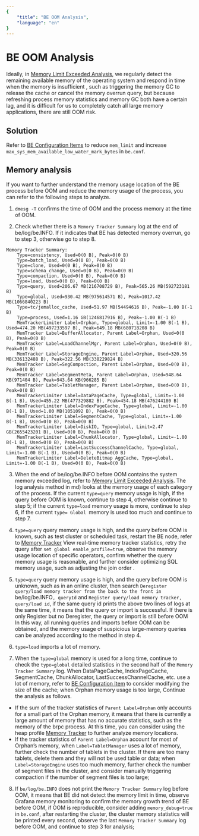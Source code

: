 ```yaml
---
{
    "title": "BE OOM Analysis",
    "language": "en"
}
---
```


<!--
Licensed to the Apache Software Foundation (ASF) under one
or more contributor license agreements. See the NOTICE file
distributed with this work for additional information
regarding copyright ownership. The ASF licenses this file
to you under the Apache License, Version 2.0 (the
"License"); you may not use this file except in compliance
with the License. You may obtain a copy of the License at

  http://www.apache.org/licenses/LICENSE-2.0

Unless required by applicable law or agreed to in writing,
software distributed under the License is distributed on an
"AS IS" BASIS, WITHOUT WARRANTIES OR CONDITIONS OF ANY
KIND, either express or implied. See the License for the
specific language governing permissions and limitations
under the License.
-->

# BE OOM Analysis

<version since="1.2.0">

Ideally, in [Memory Limit Exceeded Analysis](./memory-limit-exceeded-analysis.md), we regularly detect the remaining available memory of the operating system and respond in time when the memory is insufficient , such as triggering the memory GC to release the cache or cancel the memory overrun query, but because refreshing process memory statistics and memory GC both have a certain lag, and it is difficult for us to completely catch all large memory applications, there are still OOM risk.

## Solution
Refer to [BE Configuration Items](../../../admin-manual/config/be-config.md) to reduce `mem_limit` and increase `max_sys_mem_available_low_water_mark_bytes` in `be.conf`.

## Memory analysis
If you want to further understand the memory usage location of the BE process before OOM and reduce the memory usage of the process, you can refer to the following steps to analyze.

1. `dmesg -T` confirms the time of OOM and the process memory at the time of OOM.

2. Check whether there is a `Memory Tracker Summary` log at the end of be/log/be.INFO. If it indicates that BE has detected memory overrun, go to step 3, otherwise go to step 8.
```
Memory Tracker Summary:
    Type=consistency, Used=0(0 B), Peak=0(0 B)
    Type=batch_load, Used=0(0 B), Peak=0(0 B)
    Type=clone, Used=0(0 B), Peak=0(0 B)
    Type=schema_change, Used=0(0 B), Peak=0(0 B)
    Type=compaction, Used=0(0 B), Peak=0(0 B)
    Type=load, Used=0(0 B), Peak=0(0 B)
    Type=query, Used=206.67 MB(216708729 B), Peak=565.26 MB(592723181 B)
    Type=global, Used=930.42 MB(975614571 B), Peak=1017.42 MB(1066840223 B)
    Type=tc/jemalloc_cache, Used=51.97 MB(54494616 B), Peak=-1.00 B(-1 B)
    Type=process, Used=1.16 GB(1246817916 B), Peak=-1.00 B(-1 B)
    MemTrackerLimiter Label=Orphan, Type=global, Limit=-1.00 B(-1 B), Used=474.20 MB(497233597 B), Peak=649.18 MB(680718208 B)
    MemTracker Label=BufferAllocator, Parent Label=Orphan, Used=0(0 B), Peak=0(0 B)
    MemTracker Label=LoadChannelMgr, Parent Label=Orphan, Used=0(0 B), Peak=0(0 B)
    MemTracker Label=StorageEngine, Parent Label=Orphan, Used=320.56 MB(336132488 B), Peak=322.56 MB(338229824 B)
    MemTracker Label=SegCompaction, Parent Label=Orphan, Used=0(0 B), Peak=0(0 B)
    MemTracker Label=SegmentMeta, Parent Label=Orphan, Used=948.64 KB(971404 B), Peak=943.64 KB(966285 B)
    MemTracker Label=TabletManager, Parent Label=Orphan, Used=0(0 B), Peak=0(0 B)
    MemTrackerLimiter Label=DataPageCache, Type=global, Limit=-1.00 B(-1 B), Used=455.22 MB(477329882 B), Peak=454.18 MB(476244180 B)
    MemTrackerLimiter Label=IndexPageCache, Type=global, Limit=-1.00 B(-1 B), Used=1.00 MB(1051092 B), Peak=0(0 B)
    MemTrackerLimiter Label=SegmentCache, Type=global, Limit=-1.00 B(-1 B), Used=0(0 B), Peak=0(0 B)
    MemTrackerLimiter Label=DiskIO, Type=global, Limit=2.47 GB(2655423201 B), Used=0(0 B), Peak=0(0 B)
    MemTrackerLimiter Label=ChunkAllocator, Type=global, Limit=-1.00 B(-1 B), Used=0(0 B), Peak=0(0 B)
    MemTrackerLimiter Label=LastSuccessChannelCache, Type=global, Limit=-1.00 B(-1 B), Used=0(0 B), Peak=0(0 B)
    MemTrackerLimiter Label=DeleteBitmap AggCache, Type=global, Limit=-1.00 B(-1 B), Used=0(0 B), Peak=0(0 B)
```

3. When the end of be/log/be.INFO before OOM contains the system memory exceeded log, refer to [Memory Limit Exceeded Analysis](./memory-limit-exceeded-analysis.md). The log analysis method in md) looks at the memory usage of each category of the process. If the current `type=query` memory usage is high, if the query before OOM is known, continue to step 4, otherwise continue to step 5; if the current `type=load` memory usage is more, continue to step 6, if the current `type= Global `memory is used too much and continue to step 7.

4. `type=query` query memory usage is high, and the query before OOM is known, such as test cluster or scheduled task, restart the BE node, refer to [Memory Tracker](./memory-tracker.md) View real-time memory tracker statistics, retry the query after `set global enable_profile=true`, observe the memory usage location of specific operators, confirm whether the query memory usage is reasonable, and further consider optimizing SQL memory usage, such as adjusting the join order .

5. `type=query` query memory usage is high, and the query before OOM is unknown, such as in an online cluster, then search `Deregister query/load memory tracker from the back to the front in `be/log/be.INFO`, queryId` and `Register query/load memory tracker, query/load id`, if the same query id prints the above two lines of logs at the same time, it means that the query or import is successful. If there is only Register but no Deregister, the query or import is still before OOM In this way, all running queries and imports before OOM can be obtained, and the memory usage of suspicious large-memory queries can be analyzed according to the method in step 4.

6. `type=load` imports a lot of memory.

7. When the `type=global` memory is used for a long time, continue to check the `type=global` detailed statistics in the second half of the `Memory Tracker Summary` log. When DataPageCache, IndexPageCache, SegmentCache, ChunkAllocator, LastSuccessChannelCache, etc. use a lot of memory, refer to [BE Configuration Item](../../../admin-manual/config/be-config.md) to consider modifying the size of the cache; when Orphan memory usage is too large, Continue the analysis as follows.
  - If the sum of the tracker statistics of `Parent Label=Orphan` only accounts for a small part of the Orphan memory, it means that there is currently a large amount of memory that has no accurate statistics, such as the memory of the brpc process. At this time, you can consider using the heap profile [Memory Tracker]( https://doris.apache.org/community/developer-guide/debug-tool) to further analyze memory locations.
  - If the tracker statistics of `Parent Label=Orphan` account for most of Orphan’s memory, when `Label=TabletManager` uses a lot of memory, further check the number of tablets in the cluster. If there are too many tablets, delete them and they will not be used table or data; when `Label=StorageEngine` uses too much memory, further check the number of segment files in the cluster, and consider manually triggering compaction if the number of segment files is too large;

8. If `be/log/be.INFO` does not print the `Memory Tracker Summary` log before OOM, it means that BE did not detect the memory limit in time, observe Grafana memory monitoring to confirm the memory growth trend of BE before OOM, if OOM is reproducible, consider adding `memory_debug=true` in `be.conf`, after restarting the cluster, the cluster memory statistics will be printed every second, observe the last `Memory Tracker Summary` log before OOM, and continue to step 3 for analysis;

</version>
